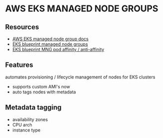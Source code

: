 # AWS EKS MANAGED NODE GROUPS

## Resources
- [AWS EKS managed node group docs](https://docs.aws.amazon.com/eks/latest/userguide/managed-node-groups.html)
- [EKS blueprint managed node groups](https://www.eksworkshop.com/docs/fundamentals/managed-node-groups/)
- [EKS blueprint MNG pod affinity / anti-affinity](https://www.eksworkshop.com/docs/fundamentals/managed-node-groups/basics/affinity/)

## Features
automates provisioning / lifecycle management of nodes for EKS clusters
- supports custom AMI's now
- auto tags nodes with metadata

## Metadata tagging
- availability zones
- CPU arch
- instance type
